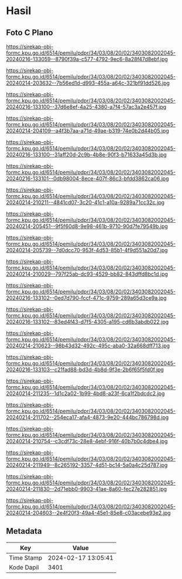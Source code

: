 # Hasil

## Foto C Plano

https://sirekap-obj-formc.kpu.go.id/6514/pemilu/pdpr/34/03/08/20/02/3403082002045-20240216-133059--8790f39a-c577-4792-9ec6-8a28f47d8ebf.jpg

https://sirekap-obj-formc.kpu.go.id/6514/pemilu/pdpr/34/03/08/20/02/3403082002045-20240214-203632--7b56ed1d-d993-455a-a64c-321bf91dd526.jpg

https://sirekap-obj-formc.kpu.go.id/6514/pemilu/pdpr/34/03/08/20/02/3403082002045-20240216-133100--37d6e8ef-4a25-4380-a7f4-57ac3a2e457f.jpg

https://sirekap-obj-formc.kpu.go.id/6514/pemilu/pdpr/34/03/08/20/02/3403082002045-20240214-204109--a4f3b7aa-a71d-49ae-b319-74e0b2d44b05.jpg

https://sirekap-obj-formc.kpu.go.id/6514/pemilu/pdpr/34/03/08/20/02/3403082002045-20240216-133100--31aff20d-2c9b-4b8e-90f3-b71633a45d3b.jpg

https://sirekap-obj-formc.kpu.go.id/6514/pemilu/pdpr/34/03/08/20/02/3403082002045-20240216-133101--0db98004-8ece-407f-86c3-bfdd3862ca06.jpg

https://sirekap-obj-formc.kpu.go.id/6514/pemilu/pdpr/34/03/08/20/02/3403082002045-20240214-210211--4841cd07-3c20-41c1-a10a-9289a71cc32c.jpg

https://sirekap-obj-formc.kpu.go.id/6514/pemilu/pdpr/34/03/08/20/02/3403082002045-20240214-205451--9f5f60d8-9e98-461b-9710-90d7fe79549b.jpg

https://sirekap-obj-formc.kpu.go.id/6514/pemilu/pdpr/34/03/08/20/02/3403082002045-20240214-205739--7d0dcc70-953f-4d53-85b1-4f9d551a20d7.jpg

https://sirekap-obj-formc.kpu.go.id/6514/pemilu/pdpr/34/03/08/20/02/3403082002045-20240214-210029--797f25ab-dc93-4529-bb82-843dffd8bc1d.jpg

https://sirekap-obj-formc.kpu.go.id/6514/pemilu/pdpr/34/03/08/20/02/3403082002045-20240216-133102--0ed7d790-fccf-471c-9759-289a65d3ce9a.jpg

https://sirekap-obj-formc.kpu.go.id/6514/pemilu/pdpr/34/03/08/20/02/3403082002045-20240216-133102--83ed4f43-d7f5-4305-a195-cd6b3abdb022.jpg

https://sirekap-obj-formc.kpu.go.id/6514/pemilu/pdpr/34/03/08/20/02/3403082002045-20240214-210623--98b43d32-492c-495c-aba0-32a668dff713.jpg

https://sirekap-obj-formc.kpu.go.id/6514/pemilu/pdpr/34/03/08/20/02/3403082002045-20240216-133103--c21fad88-bd3d-4b8d-9f3e-2b6f65f5fd0f.jpg

https://sirekap-obj-formc.kpu.go.id/6514/pemilu/pdpr/34/03/08/20/02/3403082002045-20240214-211235--1d1c2a02-1b99-4bd8-a23f-6ca1f2bdcdc2.jpg

https://sirekap-obj-formc.kpu.go.id/6514/pemilu/pdpr/34/03/08/20/02/3403082002045-20240214-211702--254eca17-afa4-4873-9e20-444bc786798d.jpg

https://sirekap-obj-formc.kpu.go.id/6514/pemilu/pdpr/34/03/08/20/02/3403082002045-20240214-210754--c3cdf73c-28e8-4ebf-916f-40b7b0c4dbe4.jpg

https://sirekap-obj-formc.kpu.go.id/6514/pemilu/pdpr/34/03/08/20/02/3403082002045-20240214-211949--8c265192-3357-4d51-bc14-5a0a4c25d787.jpg

https://sirekap-obj-formc.kpu.go.id/6514/pemilu/pdpr/34/03/08/20/02/3403082002045-20240214-211830--2d71ebb0-9903-41ae-8a60-fec27e282851.jpg

https://sirekap-obj-formc.kpu.go.id/6514/pemilu/pdpr/34/03/08/20/02/3403082002045-20240214-204603--2e4f20f3-49a4-45e1-85e8-c03acebe93e2.jpg


## Metadata

| Key        | Value               |
| ---------- | ------------------- |
| Time Stamp | 2024-02-17 13:05:41 |
| Kode Dapil | 3401                |



